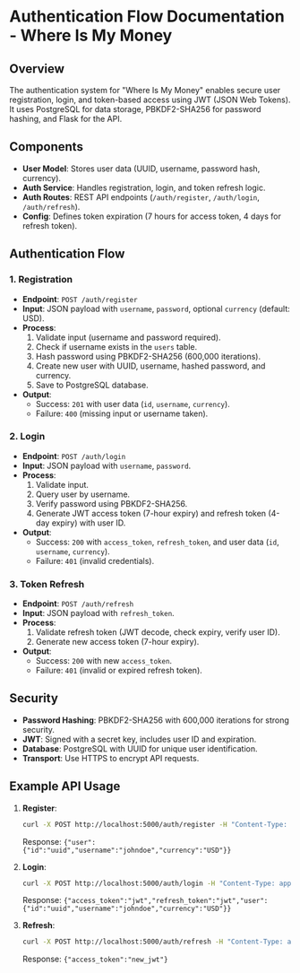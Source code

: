 # Authentication Flow Documentation - Where Is My Money

## Overview
The authentication system for "Where Is My Money" enables secure user registration, login, and token-based access using JWT (JSON Web Tokens). It uses PostgreSQL for data storage, PBKDF2-SHA256 for password hashing, and Flask for the API.

## Components
- **User Model**: Stores user data (UUID, username, password hash, currency).
- **Auth Service**: Handles registration, login, and token refresh logic.
- **Auth Routes**: REST API endpoints (`/auth/register`, `/auth/login`, `/auth/refresh`).
- **Config**: Defines token expiration (7 hours for access token, 4 days for refresh token).

## Authentication Flow

### 1. Registration
- **Endpoint**: `POST /auth/register`
- **Input**: JSON payload with `username`, `password`, optional `currency` (default: USD).
- **Process**:
  1. Validate input (username and password required).
  2. Check if username exists in the `users` table.
  3. Hash password using PBKDF2-SHA256 (600,000 iterations).
  4. Create new user with UUID, username, hashed password, and currency.
  5. Save to PostgreSQL database.
- **Output**:
  - Success: `201` with user data (`id`, `username`, `currency`).
  - Failure: `400` (missing input or username taken).

### 2. Login
- **Endpoint**: `POST /auth/login`
- **Input**: JSON payload with `username`, `password`.
- **Process**:
  1. Validate input.
  2. Query user by username.
  3. Verify password using PBKDF2-SHA256.
  4. Generate JWT access token (7-hour expiry) and refresh token (4-day expiry) with user ID.
- **Output**:
  - Success: `200` with `access_token`, `refresh_token`, and user data (`id`, `username`, `currency`).
  - Failure: `401` (invalid credentials).

### 3. Token Refresh
- **Endpoint**: `POST /auth/refresh`
- **Input**: JSON payload with `refresh_token`.
- **Process**:
  1. Validate refresh token (JWT decode, check expiry, verify user ID).
  2. Generate new access token (7-hour expiry).
- **Output**:
  - Success: `200` with new `access_token`.
  - Failure: `401` (invalid or expired refresh token).

## Security
- **Password Hashing**: PBKDF2-SHA256 with 600,000 iterations for strong security.
- **JWT**: Signed with a secret key, includes user ID and expiration.
- **Database**: PostgreSQL with UUID for unique user identification.
- **Transport**: Use HTTPS to encrypt API requests.

## Example API Usage
1. **Register**:
   ```bash
   curl -X POST http://localhost:5000/auth/register -H "Content-Type: application/json" -d '{"username":"johndoe","password":"secure123","currency":"USD"}'
   ```
   Response: `{"user":{"id":"uuid","username":"johndoe","currency":"USD"}}`

2. **Login**:
   ```bash
   curl -X POST http://localhost:5000/auth/login -H "Content-Type: application/json" -d '{"username":"johndoe","password":"secure123"}'
   ```
   Response: `{"access_token":"jwt","refresh_token":"jwt","user":{"id":"uuid","username":"johndoe","currency":"USD"}}`

3. **Refresh**:
   ```bash
   curl -X POST http://localhost:5000/auth/refresh -H "Content-Type: application/json" -d '{"refresh_token":"jwt"}'
   ```
   Response: `{"access_token":"new_jwt"}`